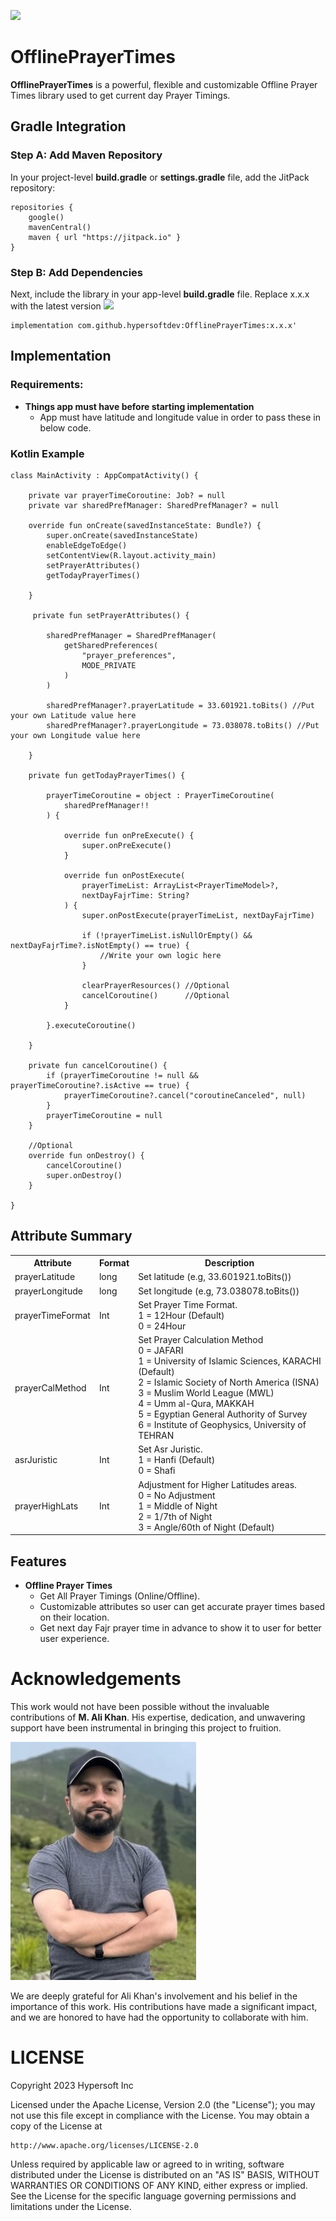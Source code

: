 [![](https://jitpack.io/v/hypersoftdev/OfflinePrayerTimes.svg)](https://jitpack.io/#hypersoftdev/OfflinePrayerTimes)

# OfflinePrayerTimes

**OfflinePrayerTimes** is a powerful, flexible and customizable Offline Prayer Times library used to get current day Prayer Timings.

## Gradle Integration

### Step A: Add Maven Repository

In your project-level **build.gradle** or **settings.gradle** file, add the JitPack repository:
```
repositories {
    google()
    mavenCentral()
    maven { url "https://jitpack.io" }
}
```  

### Step B: Add Dependencies

Next, include the library in your app-level **build.gradle** file. Replace x.x.x with the latest version [![](https://jitpack.io/v/hypersoftdev/OfflinePrayerTimes.svg)](https://jitpack.io/#hypersoftdev/OfflinePrayerTimes)
```
implementation com.github.hypersoftdev:OfflinePrayerTimes:x.x.x'
```

## Implementation

### Requirements:

- **Things app must have before starting implementation**
  - App must have latitude and longitude value in order to pass these in below code.

### Kotlin Example
```
class MainActivity : AppCompatActivity() {

    private var prayerTimeCoroutine: Job? = null
    private var sharedPrefManager: SharedPrefManager? = null

    override fun onCreate(savedInstanceState: Bundle?) {
        super.onCreate(savedInstanceState)
        enableEdgeToEdge()
        setContentView(R.layout.activity_main)
        setPrayerAttributes()
        getTodayPrayerTimes()
		
    }

     private fun setPrayerAttributes() {

        sharedPrefManager = SharedPrefManager(
            getSharedPreferences(
                "prayer_preferences",
                MODE_PRIVATE
            )
        )

        sharedPrefManager?.prayerLatitude = 33.601921.toBits() //Put your own Latitude value here
        sharedPrefManager?.prayerLongitude = 73.038078.toBits() //Put your own Longitude value here

    }

    private fun getTodayPrayerTimes() {

        prayerTimeCoroutine = object : PrayerTimeCoroutine(
            sharedPrefManager!!
        ) {

            override fun onPreExecute() {
                super.onPreExecute()
            }

            override fun onPostExecute(
                prayerTimeList: ArrayList<PrayerTimeModel>?,
                nextDayFajrTime: String?
            ) {
                super.onPostExecute(prayerTimeList, nextDayFajrTime)

                if (!prayerTimeList.isNullOrEmpty() && nextDayFajrTime?.isNotEmpty() == true) {
                    //Write your own logic here
                }

                clearPrayerResources() //Optional
                cancelCoroutine()      //Optional
            }

        }.executeCoroutine()

    }
	
	private fun cancelCoroutine() {
        if (prayerTimeCoroutine != null && prayerTimeCoroutine?.isActive == true) {
            prayerTimeCoroutine?.cancel("coroutineCanceled", null)
        }
        prayerTimeCoroutine = null
    }
	
	//Optional
	override fun onDestroy() {
        cancelCoroutine()
        super.onDestroy()
    }
	
}
```

## Attribute Summary
<table>
  <tr><th>Attribute</th><th>Format</th><th>Description</th></tr>
  <tr><td>prayerLatitude</td><td>long</td><td>Set latitude (e.g, 33.601921.toBits())</td></tr>
  <tr><td>prayerLongitude</td><td>long</td><td>Set longitude (e.g, 73.038078.toBits())</td></tr>
  <tr><td>prayerTimeFormat</td><td>Int</td><td>Set Prayer Time Format.<br>1 = 12Hour (Default)<br>0 = 24Hour</td></tr>
  <tr><td>prayerCalMethod</td><td>Int</td><td>Set Prayer Calculation Method<br>0 = JAFARI<br>1 =	University of Islamic Sciences, KARACHI (Default)<br>2 = Islamic Society of North America (ISNA)<br>3 = Muslim World League (MWL)<br>4 = Umm al-Qura, MAKKAH<br>5 = Egyptian General Authority of Survey<br>6 = Institute of Geophysics, University of TEHRAN</td></tr>
  <tr><td>asrJuristic</td><td>Int</td><td>Set Asr Juristic.<br>1 = Hanfi (Default)<br>0 = Shafi</td></tr>
  <tr><td>prayerHighLats</td><td>Int</td><td>Adjustment for Higher Latitudes areas.<br>0 = No Adjustment<br>1 = Middle of Night<br>2 = 1/7th of Night<br>3 = Angle/60th of Night (Default)</td></tr>
</table>

## Features

- **Offline Prayer Times**
  - Get All Prayer Timings (Online/Offline).
  - Customizable attributes so user can get accurate prayer times based on their location.
  - Get next day Fajr prayer time in advance to show it to user for better user experience.

# Acknowledgements

This work would not have been possible without the invaluable contributions of **M. Ali Khan**. His expertise, dedication, and unwavering support have been instrumental in bringing this project to fruition.

![screenshot](https://github.com/hypersoftdev/OfflinePrayerTimes/blob/master/Screens/profile_image.jpg?raw=true)

We are deeply grateful for Ali Khan's involvement and his belief in the importance of this work. His contributions have made a significant impact, and we are honored to have had the opportunity to collaborate with him.

# LICENSE

Copyright 2023 Hypersoft Inc

Licensed under the Apache License, Version 2.0 (the "License");
you may not use this file except in compliance with the License.
You may obtain a copy of the License at

    http://www.apache.org/licenses/LICENSE-2.0

Unless required by applicable law or agreed to in writing, software
distributed under the License is distributed on an "AS IS" BASIS,
WITHOUT WARRANTIES OR CONDITIONS OF ANY KIND, either express or implied.
See the License for the specific language governing permissions and
limitations under the License.